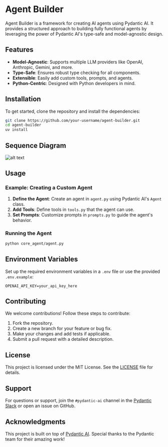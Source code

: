 # Agent Builder

Agent Builder is a framework for creating AI agents using Pydantic AI. It provides a structured approach to building fully functional agents by leveraging the power of Pydantic AI's type-safe and model-agnostic design.

## Features

- **Model-Agnostic**: Supports multiple LLM providers like OpenAI, Anthropic, Gemini, and more.
- **Type-Safe**: Ensures robust type checking for all components.
- **Extensible**: Easily add custom tools, prompts, and agents.
- **Python-Centric**: Designed with Python developers in mind.

## Installation

To get started, clone the repository and install the dependencies:

```bash
git clone https://github.com/your-username/agent-builder.git
cd agent-builder
uv install
```

## Sequence Diagram
![alt text](<Screenshot 2025-04-08 at 1.44.37 PM.png>)

## Usage

### Example: Creating a Custom Agent

1. **Define the Agent**: Create an agent in `agent.py` using Pydantic AI's `Agent` class.
2. **Add Tools**: Define tools in `tools.py` that the agent can use.
3. **Set Prompts**: Customize prompts in `prompts.py` to guide the agent's behavior.

<!-- Removed Example Code section -->

### Running the Agent

```bash
python core_agent/agent.py
```

## Environment Variables

Set up the required environment variables in a `.env` file or use the provided `.env.example`:

```
OPENAI_API_KEY=your_api_key_here
```

## Contributing

We welcome contributions! Follow these steps to contribute:

1. Fork the repository.
2. Create a new branch for your feature or bug fix.
3. Make your changes and add tests if applicable.
4. Submit a pull request with a detailed description.

## License

This project is licensed under the MIT License. See the [LICENSE](LICENSE) file for details.

## Support

For questions or support, join the `#pydantic-ai` channel in the [Pydantic Slack](https://logfire.pydantic.dev/docs/join-slack/) or open an issue on GitHub.

## Acknowledgments

This project is built on top of [Pydantic AI](https://github.com/pydantic/pydantic-ai). Special thanks to the Pydantic team for their amazing work!
